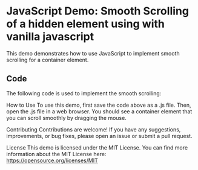 # JavaScript Demo: Smooth Scrolling of a hidden element using with vanilla javascript

This demo demonstrates how to use JavaScript to implement smooth scrolling for a container element.

## Code

The following code is used to implement the smooth scrolling:

How to Use
To use this demo, first save the code above as a .js file. Then, open the .js file in a web browser. You should see a container element that you can scroll smoothly by dragging the mouse.

Contributing
Contributions are welcome! If you have any suggestions, improvements, or bug fixes, please open an issue or submit a pull request.

License
This demo is licensed under the MIT License. You can find more information about the MIT License here: https://opensource.org/licenses/MIT
